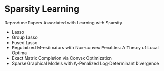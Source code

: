 # Sparsity Learning
Reproduce Papers Associated with Learning with Sparsity
* Lasso 
* Group Lasso
* Fused Lasso 
* Regularized M-estimators with Non-convex Penalties: A Theory of Local Optima
* Exact Matrix Completion via Convex Optimization
* Sparse Graphical Models with ℓ₁-Penalized Log-Determinant Divergence
